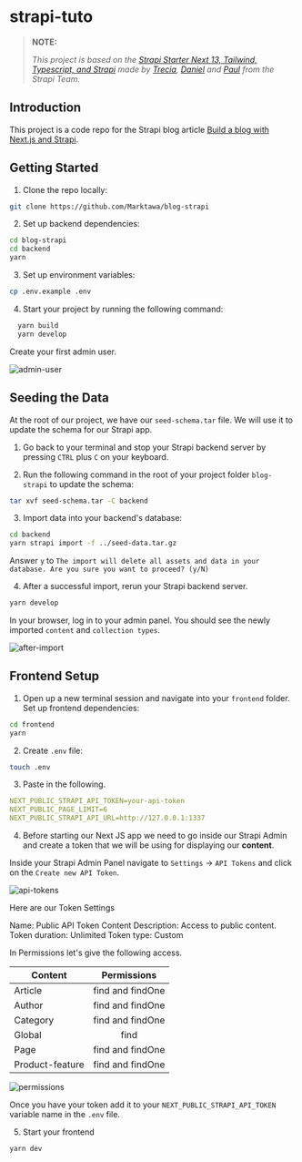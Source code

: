 # strapi-tuto

> **NOTE:**
> 
> *This project is based on the [Strapi Starter Next 13, Tailwind, Typescript, and Strapi]() made by [Trecia](https://github.com/TreciaKS), [Daniel](https://github.com/malgamves) and [Paul](https://github.com/PaulBratslavsky) from the Strapi Team.*

## Introduction

This project is a code repo for the Strapi blog article [Build a blog with Next.js and Strapi]().

## Getting Started

1. Clone the repo locally:

```bash
git clone https://github.com/Marktawa/blog-strapi
```

2. Set up backend dependencies:

```bash
cd blog-strapi
cd backend
yarn
```

3. Set up environment variables:

```bash
cp .env.example .env
```

4. Start your project by running the following command:

```bash
  yarn build
  yarn develop
```

Create your first admin user.

![admin-user](https://user-images.githubusercontent.com/6153188/231865420-5f03a90f-b893-4057-9634-9632920a7d97.gif)

## Seeding the Data

At the root of our project, we have our `seed-schema.tar` file. We will use it to update the schema for our Strapi app.

1. Go back to your terminal and stop your Strapi backend server by pressing `CTRL` plus `C` on your keyboard.
   
2. Run the following command in the root of your project folder `blog-strapi` to update the schema:

```bash
tar xvf seed-schema.tar -C backend
```
3. Import data into your backend's database:

```bash
cd backend
yarn strapi import -f ../seed-data.tar.gz
```

Answer `y` to `The import will delete all assets and data in your database. Are you sure you want to proceed? (y/N)`

4. After a successful import, rerun your Strapi backend server. 

```bash
yarn develop
```

In your browser, log in to your admin panel. You should see the newly imported `content` and `collection types`.

![after-import](https://user-images.githubusercontent.com/6153188/231865491-05cb5818-a0d0-49ce-807e-a879f7e3070c.gif)

## Frontend Setup

1. Open up a new terminal session and navigate into your `frontend` folder. Set up frontend dependencies:

```bash
cd frontend
yarn
```
2. Create `.env` file:

```bash
touch .env
```

3. Paste in the following. 

```yaml
NEXT_PUBLIC_STRAPI_API_TOKEN=your-api-token
NEXT_PUBLIC_PAGE_LIMIT=6
NEXT_PUBLIC_STRAPI_API_URL=http://127.0.0.1:1337
```
4. Before starting our Next JS app we need to go inside our Strapi Admin and create a token that we will be using for displaying our **content**.

Inside your Strapi Admin Panel navigate to `Settings` -> `API Tokens` and click on the `Create new API Token`.

![api-tokens](https://user-images.githubusercontent.com/6153188/231865572-cebc5538-374c-4050-91cd-c303fae25a3d.png)

Here are our Token Settings

Name: Public API Token Content
Description: Access to public content.
Token duration: Unlimited
Token type: Custom

In Permissions let's give the following access.

| Content         |   Permissions    |
| --------------- | :--------------: |
| Article         | find and findOne |
| Author          | find and findOne |
| Category        | find and findOne |
| Global          |       find       |
| Page            | find and findOne |
| Product-feature | find and findOne |

![permissions](https://user-images.githubusercontent.com/6153188/231865625-a3634d89-0f40-4a6d-a356-8f654abd88b9.gif)

Once you have your token add it to your `NEXT_PUBLIC_STRAPI_API_TOKEN` variable name in the `.env` file.

5. Start your frontend

```bash
yarn dev
```



